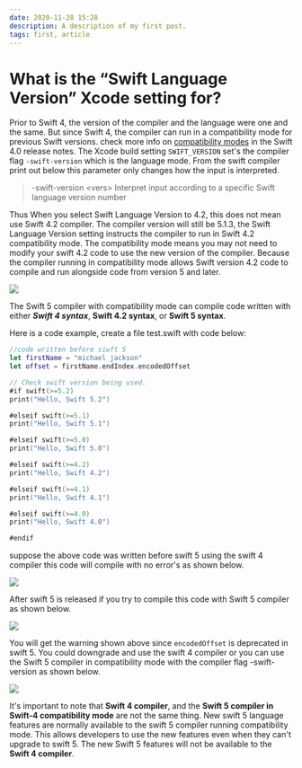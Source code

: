 ```yaml
---
date: 2020-11-28 15:28
description: A description of my first post.
tags: first, article
---
```

# What is the “Swift Language Version” Xcode setting for?

Prior to Swift 4, the version of the compiler and the language were one and the same. But since Swift 4, the compiler can run in a compatibility mode for previous Swift versions. check more info on [compatibility modes](https://swift.org/blog/swift-4-0-released/) in the Swift 4.0 release notes. The Xcode build setting `SWIFT_VERSION` set's the compiler flag `-swift-version` which is the language mode. From the swift compiler print out below this parameter only changes how the input is interpreted.

>   -swift-version \<vers\>   Interpret input according to a specific Swift language version number

Thus When you select Swift Language Version to 4.2, this does not mean use Swift 4.2 compiler. The compiler version will still be 5.1.3, the Swift Language Version setting instructs the compiler to run in Swift 4.2 compatibility mode. The compatibility mode means you may not need to modify your swift 4.2 code to use the new version of the compiler. Because the compiler running in compatibility mode allows Swift version 4.2 code to compile and run alongside code from version 5 and later. 

![](https://i.stack.imgur.com/r5Ofc.jpg)

 The Swift 5 compiler with compatibility mode can compile code written with either ***Swift 4 syntax***, **Swift 4.2 syntax**, or **Swift 5 syntax**. 

Here is a code example, create a file test.swift with code below:


```swift
//code written before siwft 5
let firstName = "michael jackson"
let offset = firstName.endIndex.encodedOffset

// Check swift version being used.
#if swift(>=5.2)
print("Hello, Swift 5.2")

#elseif swift(>=5.1)
print("Hello, Swift 5.1")

#elseif swift(>=5.0)
print("Hello, Swift 5.0")

#elseif swift(>=4.2)
print("Hello, Swift 4.2")

#elseif swift(>=4.1)
print("Hello, Swift 4.1")

#elseif swift(>=4.0)
print("Hello, Swift 4.0")

#endif
```

suppose the above code was written before swift 5 using the swift 4 compiler 
this code will compile with no error's as shown below.

![](https://i.stack.imgur.com/JMzuV.jpg)

After swift 5 is released if you try to compile this code with Swift 5 compiler as shown below.

![](https://i.stack.imgur.com/9fnOm.jpg)

You will get the warning shown above since `encodedOffset` is deprecated in swift 5. You could downgrade and use the swift 4 compiler or you can use the Swift 5 compiler in compatibility mode with the compiler flag -swift-version as shown below.

![](https://i.stack.imgur.com/IU9nI.jpg)

It's important to note that **Swift 4 compiler**, and the **Swift 5 compiler in Swift-4 compatibility mode** are not the same thing. New swift 5 language features are normally available to the swift 5 compiler running compatibility mode. This allows developers to use the new features even when they can't upgrade to swift 5. The new Swift 5 features will not be available to the **Swift 4 compiler**.
